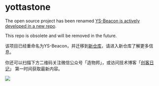 # yottastone
The open source project has been renamed [YS-Beacon is actively developed in a new repo](https://github.com/YS-Beacon).

This repo is obsolete and will be removed in the future.

该项目已经重命名为YS-Beacon，并迁移到[新仓库](https://github.com/YS-Beacon)，请进入新仓库了解更多信息。

你还可以扫描下方二维码关注微信公众号「造物邦」，或访问技术博客「[创客日记](https://makerdiary.co)」
第一时间获取最新内容。

![](http://oi7hon2ix.bkt.clouddn.com/image/201612/wechat_qrcode_web.jpg)
